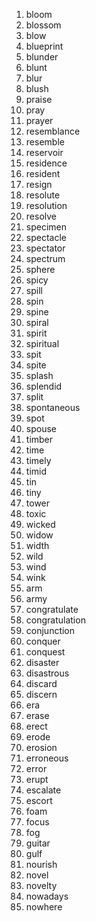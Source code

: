 1. bloom
2. blossom
3. blow
4. blueprint
5. blunder
6. blunt
7. blur
8. blush
9. praise
10. pray
11. prayer
12. resemblance
13. resemble
14. reservoir
15. residence
16. resident
17. resign
18. resolute
19. resolution
20. resolve
21. specimen
22. spectacle
23. spectator
24. spectrum
25. sphere
26. spicy
27. spill
28. spin
29. spine
30. spiral
31. spirit
32. spiritual
33. spit
34. spite
35. splash
36. splendid
37. split
38. spontaneous
39. spot
40. spouse
41. timber
42. time
43. timely
44. timid
45. tin
46. tiny
47. tower
48. toxic
49. wicked
50. widow
51. width
52. wild
53. wind
54. wink
55. arm
56. army
57. congratulate
58. congratulation
59. conjunction
60. conquer
61. conquest
62. disaster
63. disastrous
64. discard
65. discern
66. era
67. erase
68. erect
69. erode
70. erosion
71. erroneous
72. error
73. erupt
74. escalate
75. escort
76. foam
77. focus
78. fog
79. guitar
80. gulf
81. nourish
82. novel
83. novelty
84. nowadays
85. nowhere

